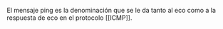 El mensaje ping es la denominación que se le da tanto al eco como a la respuesta de eco en el protocolo [[ICMP]].